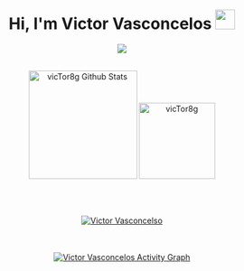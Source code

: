 <h1 align="center">Hi, I'm Victor Vasconcelos <img src="https://media.giphy.com/media/hvRJCLFzcasrR4ia7z/giphy.gif" width="35"></h1>
<p align="center">
  <a href="https://github.com/DenverCoder1/readme-typing-svg"><img src="https://readme-typing-svg.herokuapp.com?lines=Computer+Science+Student;Front-End+Developer;Always%20learning%20new%20things&center=true&width=500&height=50"></a>
</p>
<br/>
<div align="center">
  <a href="https://github.com/vicTor8g/github-readme-stats"><img alt="vicTor8g Github Stats" src="https://github-readme-stats.vercel.app/api?username=vicTor8g&show_icons=true&count_private=true&theme=dracula" height="192px"/></a>
	<img src="https://github-readme-stats.vercel.app/api/top-langs?username=vicTor8g&langs_count=10&show_icons=true&locale=en&layout=compact&theme=dracula" alt="vicTor8g" height="135px"/>
  <br/>
  </p>
  <br/>
  <br/>
  <p align="center"> <a href="https://github.com/vicTor8g/github-profile-trophy"><img src="https://github-profile-trophy.vercel.app/?username=vicTor8g&layout=compact&theme=dracula" alt="Victor Vasconcelso" /></a> </p>
  <br/>
  <br/>
  <a href="https://github.com/vicTor8g"><img alt="Victor Vasconcelos Activity Graph" src="https://activity-graph.herokuapp.com/graph?username=vicTor8g&custom_title=vicTor8g's%20Contribution%20Graph&theme=dracula" /></a>
</div>
